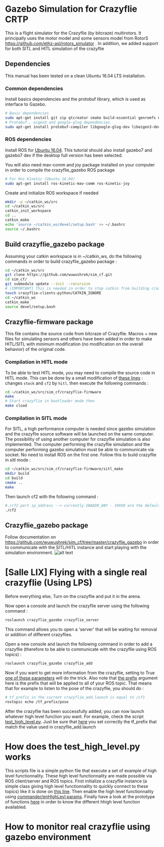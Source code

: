 # Gazebo Simulation for Crazyflie CRTP 

This is a flight simulator for the Crazyflie (by bitcraze) multirotors. It principally uses the motor model and some sensors model from RotorS https://github.com/ethz-asl/rotors_simulator . In addition, we added support for both SITL and HITL simulation of the crazyflie

## Dependencies

This manual has been tested on a clean Ubuntu 16.04 LTS installation.

### Common dependencies

Install basics dependencies and the protobuf library, which is used as interface to Gazebo.
```sh
# Basic dependencies
sudo apt-get install git zip qtcreator cmake build-essential genromfs ninja-build -y
# Protobuf , eigen3 and google-glog dependencies
sudo apt-get install protobuf-compiler libgoogle-glog-dev libeigen3-dev libxml2-utils
```

### ROS dependencies

Install ROS for [Ubuntu 16.04](http://wiki.ros.org/kinetic/Installation/Ubuntu). This tutorial should also install gazebo7 and gazebo7 dev if the desktop full version has been selected.  


You will also need mav-comm and joy package installed on your computer in order to compile the crazyflie_gazebo ROS package
```sh
# For Ros Kinetic (Ubuntu 16.04)
sudo apt-get install ros-kinetic-mav-comm ros-kinetic-joy
```

Create and initialize ROS workspace if needed
```sh
mkdir -p ~/catkin_ws/src
cd ~/catkin_ws/src
catkin_init_workspace
cd ..
catkin_make
echo 'source ~/catkin_ws/devel/setup.bash' >> ~/.bashrc
source ~/.bashrc
```

## Build crazyflie_gazebo package

Assuming your catkin workspace is in ~/catkin_ws, do the following commands in order to build crazyflie_gazebo package : 
```sh
cd ~/catkin_ws/src
git clone https://github.com/wuwushrek/sim_cf.git
cd sim_cf/
git submodule update --init --recursive
# [IMPORTANT] This is needed in order to stop catkin from building crazyflie-clients-python
touch crazyflie-clients-python/CATKIN_IGNORE
cd ~/catkin_ws
catkin_make
source devel/setup.bash
```

## Crazyflie-firmware package

This file contains the source code from bitcraze of Crazyflie. Macros + new files for simulating sensors and others have been added in order to make HITL/SITL with minimum modification (no modification on the overall behavior) of the original code.

### Compilation in HITL mode

To be able to test HITL mode, you may need to compile the source code in HITL mode. This can be done by a small modification of [these lines](https://github.com/wuwushrek/crazyflie-firmware/blob/4789162e399d8f19b21a078f5158a603cf83e15c/Makefile#L32-L33) : changes ```stock``` and ```cf2``` by ```hitl```. then execute the following commands : 
```sh
cd ~/catkin_ws/src/sim_cf/crazyflie-firmware
make
# Start crazyflie in bootloader mode then
make cload
```

### Compilation in SITL mode

For SITL, a high performance computer is needed since gazebo simulation and the crazyflie source software will be launched on the same computer. The possibility of using another computer for crazyflie simulation is also implemented. The computer performing the crazyflie simulation and the computer performing gazebo simulation must be able to communicate via socket. No need to install ROS on the first one.
Follow this to build crazyflie in sitl mode : 
```sh
cd ~/catkin_ws/src/sim_cf/crazyflie-firmware/sitl_make
mkdir build
cd build
cmake ..
make
``` 

Then launch cf2 with the following command : 
```sh
#./cf2 port ip_address --> currently INADDR_ANY - 19950 are the default address/port
./cf2
```

## Crazyflie_gazebo package

Follow documentation on https://github.com/wuwushrek/sim_cf/tree/master/crazyflie_gazebo in order to communicate with the SITL/HITL instance and start playing with the simulation environment.
![alt text](https://github.com/wuwushrek/sim_cf/blob/multi-uav-final/7cfs.gif)

# [Salle LIX] Flying with a single real crazyflie (Using LPS)

Before everything else, Turn on the crazyflie and put it in the arena.

Now open a console and launch the crazyflie server using the following command : 
```sh
roslaunch crazyflie_gazebo crazyflie_server
```
This command allows you to open a 'server' that will be waiting for removal or addition of different crazyflies.

Open  a new console and launch the following command in order to add a crazyflie (therefore to be able to communicate with the crazyflie using ROS topics) : 
```sh
roslaunch crazyflie_gazebo crazyflie_add
```
Now if you want to get more information from the crazyflie, setting to True [one of these parameters](https://github.com/wuwushrek/sim_cf/blob/5b069ef0c6aa41eb450cd85d9821d2695f126701/crazyflie_gazebo/launch/crazyflie_add.launch#L8-L19) will do the trick. Also note that [the prefix](https://github.com/wuwushrek/sim_cf/blob/5b069ef0c6aa41eb450cd85d9821d2695f126701/crazyflie_gazebo/launch/crazyflie_add.launch#L7) argument here is the prefix that will be applied to all of your ROS topic. That means that for example to listen to the pose of the crazyflie, you should do :
```sh
# tf_prefix in the current crazyflie_add.launch is equal to /cf1
rostopic echo /tf_prefix/pose
```

After the crazyflie has been successfully added, you can now launch whatever high level function you want. For example, check the script [test_high_level.py](https://github.com/wuwushrek/sim_cf/blob/multi-uav-final/crazyflie_gazebo/scripts/test_high_level.py). Just be sure that [here](https://github.com/wuwushrek/sim_cf/blob/5b069ef0c6aa41eb450cd85d9821d2695f126701/crazyflie_gazebo/scripts/test_high_level.py#L23) you set correctly the tf_prefix that match the value used in crazyflie_add.launch

# How does the test_high_level.py works
This scripts file is a simple python file that execute a set of example of high level functionnality. These high level functionnality are made possible via ROS client/server and ROS topics.
First initialize a crazyflie instance (a simple class giving high level functionnality to quickly connect to these topics) like it is done on [this line](https://github.com/wuwushrek/sim_cf/blob/a033a78135ccd46f40b161d1d30a4faa2d7ee5a7/crazyflie_gazebo/scripts/test_high_level.py#L23). Then enable the high level functionnality using [commander/enHIghLevl params](https://github.com/wuwushrek/sim_cf/blob/a033a78135ccd46f40b161d1d30a4faa2d7ee5a7/crazyflie_gazebo/scripts/test_high_level.py#L25). Finally have a look at the prototype of functions [here](https://github.com/wuwushrek/sim_cf/blob/multi-uav-final/crazyflie_gazebo/scripts/crazyflie.py) in order to know the different hhigh level function availabled.
# How to monitor real crazyflie using gazebo environment